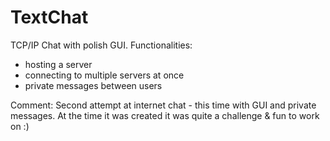 # TextChat
TCP/IP Chat with polish GUI.
Functionalities:
- hosting a server
- connecting to multiple servers at once
- private messages between users

Comment:
Second attempt at internet chat - this time with GUI and private messages. 
At the time it was created it was quite a challenge & fun to work on :)
